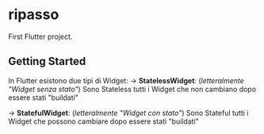 # ripasso

First Flutter project.

## Getting Started

In Flutter esistono due tipi di Widget:
->  __StatelessWidget__: (*letteralmente "Widget senza stato"*)
    Sono Stateless tutti i Widget che non cambiano dopo essere stati "buildati"

->  __StatefulWidget__: (*letteralmente "Widget con stato"*)
    Sono Stateful tutti i Widget che possono cambiare dopo essere stati "buildati"
    

